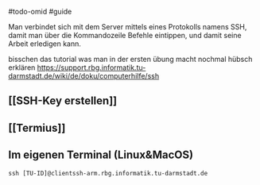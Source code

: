 #todo-omid #guide 

Man verbindet sich mit dem Server mittels eines Protokolls namens SSH, damit man über die Kommandozeile Befehle eintippen, und damit seine Arbeit erledigen kann.

bisschen das tutorial was man in der ersten übung macht nochmal hübsch erklären
https://support.rbg.informatik.tu-darmstadt.de/wiki/de/doku/computerhilfe/ssh
## [[SSH-Key erstellen]]
## [[Termius]]
## Im eigenen Terminal (Linux&MacOS)
```shell
ssh [TU-ID]@clientssh-arm.rbg.informatik.tu-darmstadt.de
```